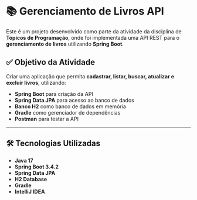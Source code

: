 # 📚 Gerenciamento de Livros API

Este é um projeto desenvolvido como parte da atividade da disciplina de **Tópicos de Programação**, onde foi implementada uma API REST para o **gerenciamento de livros** utilizando **Spring Boot**.

## ✅ Objetivo da Atividade
Criar uma aplicação que permita **cadastrar, listar, buscar, atualizar e excluir livros**, utilizando:
- **Spring Boot** para criação da API
- **Spring Data JPA** para acesso ao banco de dados
- **Banco H2** como banco de dados em memória
- **Gradle** como gerenciador de dependências
- **Postman** para testar a API

---

## 🛠️ Tecnologias Utilizadas
- **Java 17**
- **Spring Boot 3.4.2**
- **Spring Data JPA**
- **H2 Database**
- **Gradle**
- **IntelliJ IDEA**
